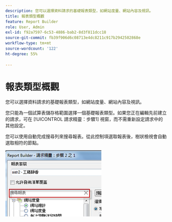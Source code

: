 ```yaml
---
description: 您可以選擇資料請求的基礎報表類型，如網站度量、網站內容及視訊。
title: 報表類型概觀
feature: Report Builder
role: User, Admin
exl-id: f92a7597-6c53-4886-bab2-8d3f811dcc18
source-git-commit: fb39f906d6c08713e4dc8211c917b2942502868e
workflow-type: tm+mt
source-wordcount: '122'
ht-degree: 55%

---
```


# 報表類型概觀

您可以選擇資料請求的基礎報表類型，如網站度量、網站內容及視訊。

您只能為一個試算表儲存格範圍選擇一個基礎報表類型。如果您正在編輯先前建立的請求，可在 [!UICONTROL 請求精靈：步驟1] 視窗，而不需重新設定請求中的其他設定。

您可以使用自動完成搜尋列來搜尋報表。從此控制項選取報表後，樹狀檢視會自動選取相符的節點。

![熒幕擷圖顯示報表套裝樹狀結構檢視和選取的相符節點。](assets/search_reports.png)
